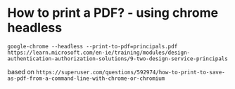 # How to print a PDF? - using chrome headless

```
google-chrome --headless --print-to-pdf=principals.pdf https://learn.microsoft.com/en-ie/training/modules/design-authentication-authorization-solutions/9-two-design-service-principals
```

based on `https://superuser.com/questions/592974/how-to-print-to-save-as-pdf-from-a-command-line-with-chrome-or-chromium`


